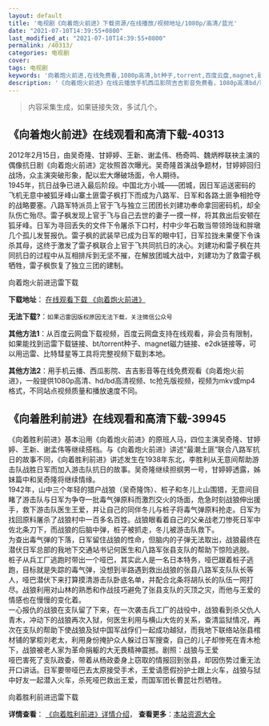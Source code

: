 ```yaml
---
layout: default
title: '电视剧《向着炮火前进》下载资源/在线播放/视频地址/1080p/高清/蓝光'
date: "2021-07-10T14:39:55+0800"
last_modified_at: "2021-07-10T14:39:55+0800"
permalink: /40313/
categories: 电视剧
cover:
tags: 电视剧
keywords: '向着炮火前进,在线免费看,1080p高清,bt种子,torrent,百度云盘,magnet,磁力链,迅雷下载资源'
description: '《向着炮火前进》在线云播放手机西瓜影院吉吉影音免费看，1080p高清bd/hd未删减完整版和tc抢先枪版，mkv/mp4格式，附带bt/torrent种子、magnet/磁力链、百度云盘、网盘资源迅雷下载链接'
---
```


>内容采集生成，如果链接失效，多试几个。


## 《向着炮火前进》在线观看和高清下载-40313

2012年2月15日，由吴奇隆、甘婷婷、王新、谢孟伟、杨奇鸣、魏炳桦联袂主演的偶像抗日剧《向着炮火前进》定妆照首次曝光。吴奇隆首演战争题材，甘婷婷回归战场，众主演突破形象，配以宏大爆破场面，令人期待。<br />1945年，抗日战争已进入最后阶段。中国北方小城&mdash;—团城，因日军运送密码的飞机无意中被狐牙峰山寨土匪雷子枫打下而成为八路军、日军和各路土匪争相抢夺的战略要塞。八路军特派员上官于飞与独立三团团长刘建功奉命拿回密码机，却全队伤亡殆尽。雷子枫发现上官于飞与自己去世的妻子一摸一样，将其救出后安顿在狐牙峰。日军为寻回丢失的文件下令屠杀下口村，村中少年石敢当带领玲珑和胖墩几个孤儿发誓报仇。雷子枫的武装早已成为日军的眼中钉，日军拉拢未果便下令诛杀其母，这终于激发了雷子枫联合上官于飞共同抗日的决心。刘建功和雷子枫在共同抗日的过程中从互相排斥到无坚不摧，在解放团城大战中，刘建功为了救雷子枫牺牲，雷子枫恢复了独立三团的建制。


向着炮火前进迅雷下载

**下载地址**： [在线观看下载 《向着炮火前进》](https://www.993dy.com//vod-detail-id-11972.html) 


**无法下载?**：`如果迅雷因版权原因无法下载，关注微信公众号 `

**其他方法1**：从百度云网盘下载视频，百度云网盘支持在线观看，非会员有限制，如果能找到迅雷下载链接、bt/torrent种子、magnet磁力链接、e2dk链接等，可以用迅雷、比特彗星等工具将完整视频下载到本地。

**其他方法2**：用手机云播、西瓜影院、吉吉影音等在线免费观看《向着炮火前进》，一般提供1080p高清、hd/bd高清视频、tc抢先版视频，视频为mkv或mp4格式，不同站点视频质量和播放速度不同。


## 《向着胜利前进》在线观看和高清下载-39945

《向着胜利前进》基本沿用《向着炮火前进》的原班人马，四位主演吴奇隆、甘婷婷、王新、谢孟伟等继续搭档。与《向着炮火前进》讲述&ldquo;最潮土匪&rdquo;联合八路军抗日的故事不同，《向着胜利前进》讲述发生在1938年东北，李胜利从无意间帮助游击队战胜日军而加入游击队抗日的故事。吴奇隆继续担纲男一号，甘婷婷透露，姊妹篇中和吴奇隆将继续情缘。<br />1942年，山中三个年轻的猎户战狼（吴奇隆饰）、桩子和冬儿上山围猎，无意间目睹了游击队与日军为争夺一批毒气弹原料而激烈交火的场面，危急时刻战狼伸出援手，救下游击队医生王爱，并让自己的同伴冬儿与桩子将毒气弹原料抢走。日军为找回原料屠杀了战狼村中一百多名百姓。战狼眼看着自己的父亲战老刀惨死日军中佐北条刀下，而战狼的后脑中弹，桩子被抓走，冬儿被游击队救下。<br />为查出毒气弹的下落，日军留住战狼的性命，但脑内的子弹无法取出，战狼最终在潜伏日军总部的我地下交通站书记何医生和八路军张县支队的帮助下惊险逃脱。<br />桩子从兵工厂逃跑时带出一个哑巴，其实此人是一名日本特务，哑巴跟着桩子逃跑，目标就是失踪的毒气弹，没想到半路遇到救出战狼的张县八路军支队队长等人，哑巴潜伏下来打算摸清游击队卧底名单，并配合北条将胡队长的队伍一网打尽。战狼利用对山林的熟悉和作战技巧避免了张县支队的灭顶之灾，而他与王爱的情感也在慢慢的变化着。<br />一心报仇的战狼在支队留了下来，在一次袭击兵工厂的战役中，战狼看到杀父仇人青木，冲动下的战狼再次入狱，何医生利用与横山大佐的关系，查清监狱情况，再次在支队的帮助下使战狼及狱中国军战俘们一起成功越狱，而我地下联络站张县棺材铺的掌柜刘老太，利用身份掩护众人躲过日军搜查，自己的儿子却惨死在青木枪下，战狼被老人家为革命捐躯的大无畏精神震撼。剧照：战狼与王爱<br />哑巴害死了支队政委，带着从杨政委身上窃取的情报回到张县，却因伤势过重无法开口讲话。日军要带哑巴去太原接受手术，王爱请愿假扮护士跟上火车，战狼与狱中好友一起潜入火车，杀死哑巴救出王爱，而国军团长曹昆壮烈牺牲。</p>


向着胜利前进迅雷下载

**详情查看**： [《向着胜利前进》详情介绍](/movie/39945/)， **查看更多**：[本站资源大全](/movie/t/all/)

